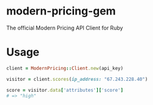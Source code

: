 modern-pricing-gem
==============

The official Modern Pricing API Client for Ruby

# Usage

```ruby
client = ModernPricing::Client.new(api_key)

visitor = client.scores(ip_address: "67.243.228.40")

score = visitor.data['attributes']['score']
# => "high"

```
